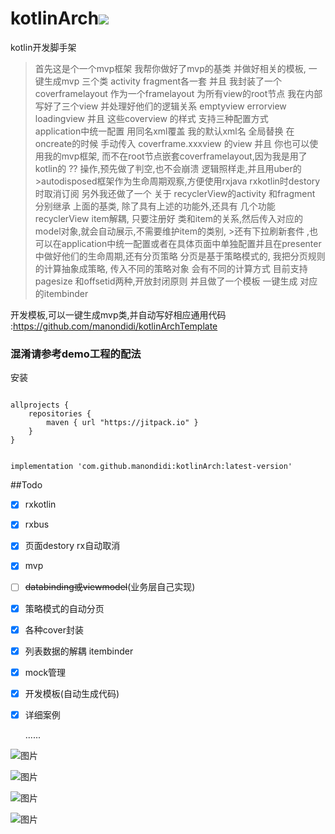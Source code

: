 # kotlinArch[![](https://jitpack.io/v/manondidi/kotlinArch.svg)](https://jitpack.io/#manondidi/kotlinArch)
kotlin开发脚手架

>首先这是个一个mvp框架
>我帮你做好了mvp的基类
>并做好相关的模板, 一键生成mvp 三个类 activity fragment各一套
>并且 我封装了一个coverframelayout 作为一个framelayout 为所有view的root节点
>我在内部写好了三个view 并处理好他们的逻辑关系 emptyview errorview loadingview
>并且 这些coverview 的样式 支持三种配置方式  
>application中统一配置
>用同名xml覆盖 我的默认xml名 全局替换
>在oncreate的时候 手动传入 coverframe.xxxview 的view
>并且 你也可以使用我的mvp框架, 而不在root节点嵌套coverframelayout,因为我是用了kotlin的 ?? 操作,预先做了判空,也不会崩溃 逻辑照样走,并且用uber的 >autodisposed框架作为生命周期观察,方便使用rxjava rxkotlin时destory时取消订阅
>另外我还做了一个 关于 recyclerView的activity 和fragment 分别继承 上面的基类,
>除了具有上述的功能外,还具有 几个功能 recyclerView item解耦, 只要注册好 类和item的关系,然后传入对应的model对象,就会自动展示,不需要维护item的类别, >还有下拉刷新套件 ,也可以在application中统一配置或者在具体页面中单独配置并且在presenter中做好他们的生命周期,还有分页策略
>分页是基于策略模式的, 我把分页规则的计算抽象成策略, 传入不同的策略对象 会有不同的计算方式
>目前支持 pagesize  和offsetid两种,开放封闭原则
>并且做了一个模板 一键生成 对应的itembinder


开发模板,可以一键生成mvp类,并自动写好相应通用代码 :https://github.com/manondidi/kotlinArchTemplate


### 混淆请参考demo工程的配法

安装

```

allprojects {
    repositories {
        maven { url "https://jitpack.io" }
    }
}

```
```

implementation 'com.github.manondidi:kotlinArch:latest-version'
```



##Todo
- [x] rxkotlin

- [x] rxbus

- [x] 页面destory rx自动取消

- [x] mvp

- [ ] ~~databinding或viewmodel~~(业务层自己实现)

- [x] 策略模式的自动分页

- [x] 各种cover封装

- [x] 列表数据的解耦 itembinder

- [x] mock管理

- [x] 开发模板(自动生成代码)

- [x] 详细案例


  ......



![图片](截图/sc1.png)

![图片](截图/sc2.png)

![图片](截图/sc3.png)

![图片](截图/sc4.png)

